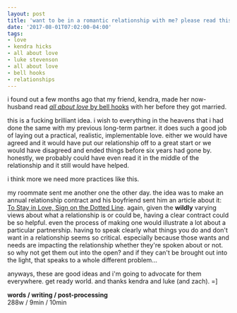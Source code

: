 ```yaml
---
layout: post
title: 'want to be in a romantic relationship with me? please read this book and sign this contract'
date: '2017-08-01T07:02:00-04:00'
tags:
- love
- kendra hicks
- all about love
- luke stevenson
- all about love
- bell hooks
- relationships
--- 
```


i found out a few months ago that my friend, kendra, made her now-husband read [_all about love_ by bell hooks](https://www.goodreads.com/book/show/17607.All_About_Love) with her before they got married. 

this is a fucking brilliant idea. i wish to everything in the heavens that i had done the same with my previous long-term partner. it does such a good job of laying out a practical, realistic, implementable love. either we would have agreed and it would have put our relationship off to a great start or we would have disagreed and ended things before six years had gone by. honestly, we probably could have even read it in the middle of the relationship and it still would have helped. 

i think more we need more practices like this. 

my roommate sent me another one the other day. the idea was to make an annual relationship contract and his boyfriend sent him an article about it: [To Stay in Love, Sign on the Dotted Line](https://mobile.nytimes.com/2017/06/23/style/modern-love-to-stay-in-love-sign-on-the-dotted-line-36-questions.html). 
again, given the **wildly** varying views about what a relationship is or could be, having a clear contract could be so helpful. even the process of making one would illustrate a lot about a particular partnership. having to speak clearly what things you do and don't want in a relationship seems so critical. especially because those wants and needs are impacting the relationship whether they're spoken about or not. so why not get them out into the open? and if they can't be brought out into the light, that speaks to a whole different problem... 

anyways, these are good ideas and i'm going to advocate for them everywhere. get ready world. and thanks kendra and luke (and zach). =]

<!-- hyperlink bank -->

**words / writing / post-processing**  
288w / 9min / 10min 